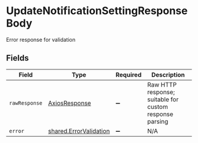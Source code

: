# UpdateNotificationSettingResponseBody

Error response for validation


## Fields

| Field                                                                   | Type                                                                    | Required                                                                | Description                                                             |
| ----------------------------------------------------------------------- | ----------------------------------------------------------------------- | ----------------------------------------------------------------------- | ----------------------------------------------------------------------- |
| `rawResponse`                                                           | [AxiosResponse](https://axios-http.com/docs/res_schema)                 | :heavy_minus_sign:                                                      | Raw HTTP response; suitable for custom response parsing                 |
| `error`                                                                 | [shared.ErrorValidation](../../../sdk/models/shared/errorvalidation.md) | :heavy_minus_sign:                                                      | N/A                                                                     |